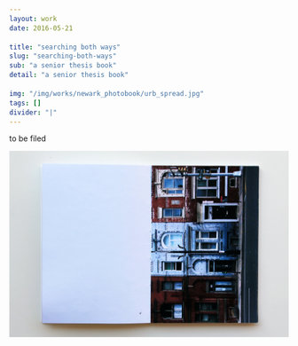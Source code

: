 ```yaml
---
layout: work
date: 2016-05-21

title: "searching both ways"
slug: "searching-both-ways"
sub: "a senior thesis book"
detail: "a senior thesis book"

img: "/img/works/newark_photobook/urb_spread.jpg"
tags: []
divider: "|"
---
```


to be filed

![spread](/img/works/newark_photobook/urb_spread.jpg)

